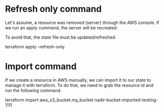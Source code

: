 

# Refresh only command
Let's assume, a resource was removed (server) through the AWS console. If we run an apply command, the server will be recreated. 

To avoid that, the state file must be updated/refreshed.

terraform apply -refresh-only


# Import command
If we create a resource in AWS manually, we can import it to our state to manage it with terraform. To do that, we need to grab the resource id and run the following command.


terraform import aws_s3_bucket.my_bucket nadir-bucket-imported-testing-1111
